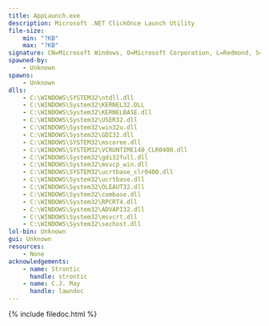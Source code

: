 ```yaml
---
title: AppLaunch.exe
description: Microsoft .NET ClickOnce Launch Utility
file-size:
    min: "?KB"
    max: "?KB"
signature: CN=Microsoft Windows, O=Microsoft Corporation, L=Redmond, S=Washington, C=US
spawned-by:
    - Unknown
spawns:
    - Unknown
dlls:
    - C:\WINDOWS\SYSTEM32\ntdll.dll
    - C:\WINDOWS\System32\KERNEL32.DLL
    - C:\WINDOWS\System32\KERNELBASE.dll
    - C:\WINDOWS\System32\USER32.dll
    - C:\WINDOWS\System32\win32u.dll
    - C:\WINDOWS\System32\GDI32.dll
    - C:\WINDOWS\SYSTEM32\mscoree.dll
    - C:\WINDOWS\SYSTEM32\VCRUNTIME140_CLR0400.dll
    - C:\WINDOWS\System32\gdi32full.dll
    - C:\WINDOWS\System32\msvcp_win.dll
    - C:\WINDOWS\SYSTEM32\ucrtbase_clr0400.dll
    - C:\WINDOWS\System32\ucrtbase.dll
    - C:\WINDOWS\System32\OLEAUT32.dll
    - C:\WINDOWS\System32\combase.dll
    - C:\WINDOWS\System32\RPCRT4.dll
    - C:\WINDOWS\System32\ADVAPI32.dll
    - C:\WINDOWS\System32\msvcrt.dll
    - C:\WINDOWS\System32\sechost.dll
lol-bin: Unknown
gui: Unknown
resources:
    - None
acknowledgements:
    - name: Strontic
      handle: strontic
    - name: C.J. May
      handle: lawndoc
---
```


{% include filedoc.html %}
